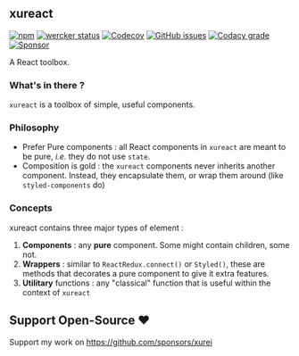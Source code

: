 ## xureact
[![npm](https://img.shields.io/npm/v/xureact.svg)](https://www.npmjs.com/package/xureact)
[![wercker status](https://app.wercker.com/status/095730d2b57561d2c53a2948c979a20b/s/master "wercker status")](https://app.wercker.com/project/byKey/095730d2b57561d2c53a2948c979a20b)
[![Codecov](https://img.shields.io/codecov/c/github/xurei/xureact.svg)](https://codecov.io/gh/xurei/xureact)
[![GitHub issues](https://img.shields.io/github/issues/xurei/xureact.svg)](https://github.com/xurei/xureact/issues)
[![Codacy grade](https://img.shields.io/codacy/grade/4a1aad470af24fa8950794b066560a11.svg)](https://www.codacy.com/app/xurei/xureact)
<a href="https://github.com/sponsors/xurei" target="_blank">
  <img src="https://img.shields.io/static/v1?label=Sponsor&message=%E2%9D%A4&logo=GitHub" alt="Sponsor" />
</a>

A React toolbox.

### What's in there ?

`xureact` is a toolbox of simple, useful components.

### Philosophy
- Prefer Pure components : all React components in `xureact` are meant to be pure, *i.e.* they do not use `state`.
- Composition is gold : the `xureact` components never inherits another component. Instead, they encapsulate them, or wrap them around (like `styled-components` do)

### Concepts
xureact contains three major types of element :

1. **Components** : any **pure** component. Some might contain children, some not.
1. **Wrappers** : similar to `ReactRedux.connect()` or `Styled()`, these are methods that decorates a pure component to give it extra features.
1. **Utilitary** functions : any "classical" function that is useful within the context of `xureact`  

## Support Open-Source ♥
Support my work on https://github.com/sponsors/xurei
